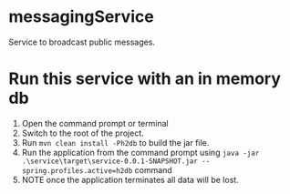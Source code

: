 # messagingService
Service to broadcast public messages.

# Run this service with an in memory db
1. Open the command prompt or terminal
2. Switch to the root of the project. 
3. Run `mvn clean install -Ph2db` to build the jar file. 
4. Run the application from the command prompt using `java -jar .\service\target\service-0.0.1-SNAPSHOT.jar --spring.profiles.active=h2db` command
5. NOTE once the application terminates all data will be lost.